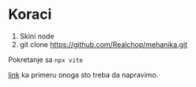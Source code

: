 # Koraci

1) Skini node
2) git clone https://github.com/Realchop/mehanika.git

Pokretanje sa `npx vite`

[link](https://threejs.org/examples/?q=cloth#physics_ammo_cloth) ka primeru onoga sto treba da napravimo.   

